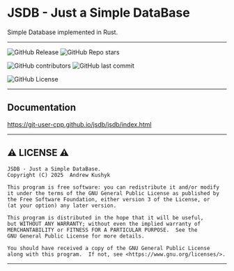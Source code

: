 # JSDB - Just a Simple DataBase

Simple Database implemented in Rust.

---

![GitHub Release](https://img.shields.io/github/v/release/git-user-cpp/jsdb?style=flat-square&logo=github)
![GitHub Repo stars](https://img.shields.io/github/stars/git-user-cpp/jsdb?style=flat-square&logo=github)

![GitHub contributors](https://img.shields.io/github/contributors-anon/git-user-cpp/jsdb?style=flat-square&logo=github) ![GitHub last commit](https://img.shields.io/github/last-commit/git-user-cpp/jsdb?style=flat-square&logo=github)

![GitHub License](https://img.shields.io/github/license/git-user-cpp/jsdb?style=flat-square&logo=github)

---

## Documentation
https://git-user-cpp.github.io/jsdb/jsdb/index.html

---

## ⚠️ LICENSE ⚠️

    JSDB - Just a Simple DataBase.
    Copyright (C) 2025  Andrew Kushyk

    This program is free software: you can redistribute it and/or modify
    it under the terms of the GNU General Public License as published by
    the Free Software Foundation, either version 3 of the License, or
    (at your option) any later version.

    This program is distributed in the hope that it will be useful,
    but WITHOUT ANY WARRANTY; without even the implied warranty of
    MERCHANTABILITY or FITNESS FOR A PARTICULAR PURPOSE.  See the
    GNU General Public License for more details.

    You should have received a copy of the GNU General Public License
    along with this program.  If not, see <https://www.gnu.org/licenses/>.

---
